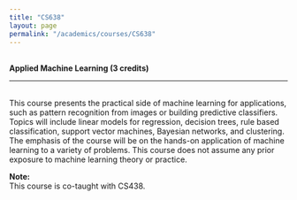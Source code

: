 ```yaml
---
title: "CS638"
layout: page
permalink: "/academics/courses/CS638"
---
```




\
**Applied Machine Learning (3 credits)**

---

\
This course presents the practical side of machine learning for applications, such as pattern recognition from images or building predictive classifiers. Topics will include linear models for regression, decision trees, rule based classification, support vector machines, Bayesian networks, and clustering. The emphasis of the course will be on the hands-on application of machine learning to a variety of problems. This course does not assume any prior exposure to machine learning theory or practice.

**Note:**
\
This course is co-taught with CS438.
